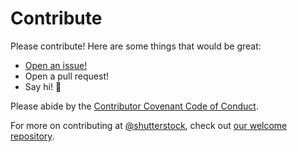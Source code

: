 # Contribute

Please contribute! Here are some things that would be great:
- [Open an issue!](https://github.com/shutterstock/bristlecone/issues/new)
- Open a pull request!
- Say hi! :wave:

Please abide by the [Contributor Covenant Code of Conduct](CODE_OF_CONDUCT.md).

For more on contributing at [@shutterstock](https://github.com/shutterstock), check out [our welcome repository](https://github.com/shutterstock/welcome).

